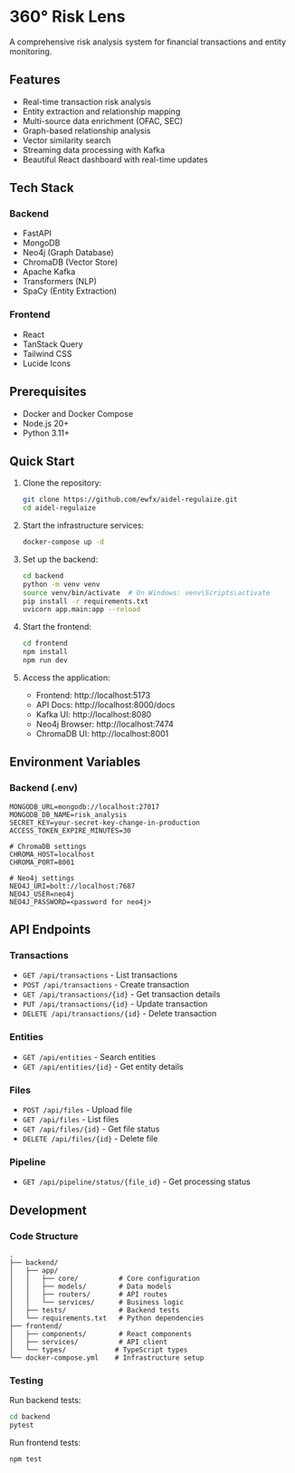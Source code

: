 # 360° Risk Lens

A comprehensive risk analysis system for financial transactions and entity monitoring.

## Features

- Real-time transaction risk analysis
- Entity extraction and relationship mapping
- Multi-source data enrichment (OFAC, SEC)
- Graph-based relationship analysis
- Vector similarity search
- Streaming data processing with Kafka
- Beautiful React dashboard with real-time updates

## Tech Stack

### Backend
- FastAPI
- MongoDB
- Neo4j (Graph Database)
- ChromaDB (Vector Store)
- Apache Kafka
- Transformers (NLP)
- SpaCy (Entity Extraction)

### Frontend
- React
- TanStack Query
- Tailwind CSS
- Lucide Icons

## Prerequisites

- Docker and Docker Compose
- Node.js 20+
- Python 3.11+

## Quick Start

1. Clone the repository:
   ```bash
   git clone https://github.com/ewfx/aidel-regulaize.git
   cd aidel-regulaize
   ```

2. Start the infrastructure services:
   ```bash
   docker-compose up -d
   ```

3. Set up the backend:
   ```bash
   cd backend
   python -m venv venv
   source venv/bin/activate  # On Windows: venv\Scripts\activate
   pip install -r requirements.txt
   uvicorn app.main:app --reload
   ```

4. Start the frontend:
   ```bash
   cd frontend
   npm install
   npm run dev
   ```

5. Access the application:
   - Frontend: http://localhost:5173
   - API Docs: http://localhost:8000/docs
   - Kafka UI: http://localhost:8080
   - Neo4j Browser: http://localhost:7474
   - ChromaDB UI: http://localhost:8001

## Environment Variables

### Backend (.env)
```env
MONGODB_URL=mongodb://localhost:27017
MONGODB_DB_NAME=risk_analysis
SECRET_KEY=your-secret-key-change-in-production
ACCESS_TOKEN_EXPIRE_MINUTES=30

# ChromaDB settings
CHROMA_HOST=localhost
CHROMA_PORT=8001

# Neo4j settings
NEO4J_URI=bolt://localhost:7687
NEO4J_USER=neo4j
NEO4J_PASSWORD=<password for neo4j>
```

## API Endpoints

### Transactions
- `GET /api/transactions` - List transactions
- `POST /api/transactions` - Create transaction
- `GET /api/transactions/{id}` - Get transaction details
- `PUT /api/transactions/{id}` - Update transaction
- `DELETE /api/transactions/{id}` - Delete transaction

### Entities
- `GET /api/entities` - Search entities
- `GET /api/entities/{id}` - Get entity details

### Files
- `POST /api/files` - Upload file
- `GET /api/files` - List files
- `GET /api/files/{id}` - Get file status
- `DELETE /api/files/{id}` - Delete file

### Pipeline
- `GET /api/pipeline/status/{file_id}` - Get processing status

## Development

### Code Structure

```
.
├── backend/
│   ├── app/
│   │   ├── core/          # Core configuration
│   │   ├── models/        # Data models
│   │   ├── routers/       # API routes
│   │   └── services/      # Business logic
│   ├── tests/             # Backend tests
│   └── requirements.txt   # Python dependencies
├── frontend/
│   ├── components/        # React components
│   ├── services/          # API client
│   └── types/            # TypeScript types
└── docker-compose.yml    # Infrastructure setup
```

### Testing

Run backend tests:
```bash
cd backend
pytest
```

Run frontend tests:
```bash
npm test
```